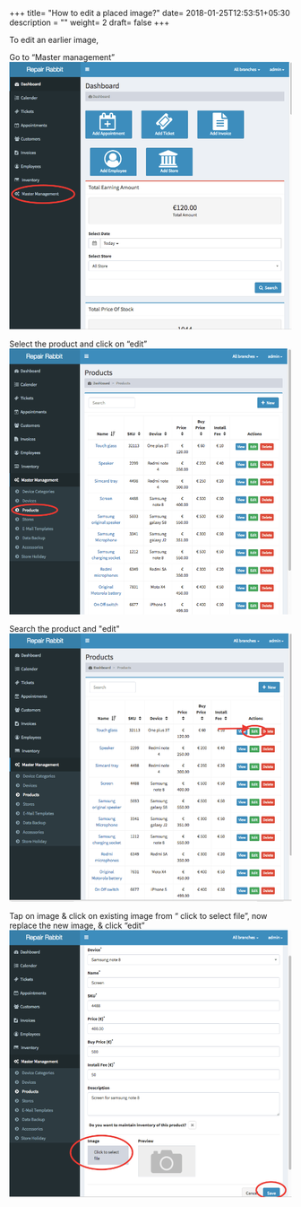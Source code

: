 +++
title= "How to edit a placed image?"
date= 2018-01-25T12:53:51+05:30
description = ""
weight= 2
draft= false
+++


To edit an earlier image, 

Go to “Master management” 
![How to ediat a placed image?](/images/products/how_to_edit_placed_image/go_to_master_management.png)

Select the product and click on “edit”
![How to ediat a placed image?](/images/products/how_to_edit_placed_image/select_product.png)

Search the product and "edit"
![How to ediat a placed image?](/images/products/how_to_edit_placed_image/click_edit.png)

Tap on image & click on existing image from “ click to select file”, now replace the new image, & click “edit”   
![How to ediat a placed image?](/images/products/how_to_edit_placed_image/tap_on_image_and_replace_the_image_and_save.png)




